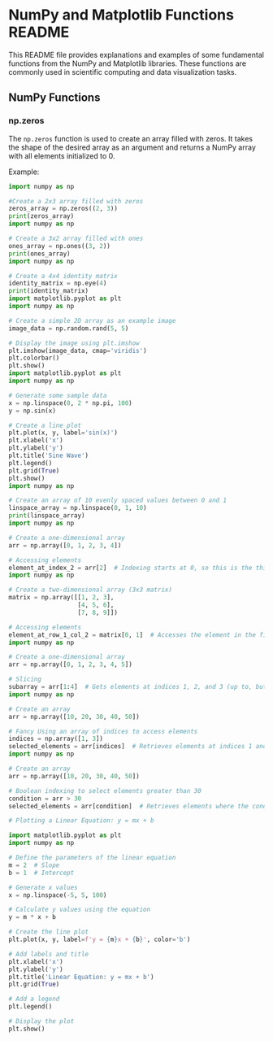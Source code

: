 # NumPy and Matplotlib Functions README

This README file provides explanations and examples of some fundamental functions from the NumPy and Matplotlib libraries. These functions are commonly used in scientific computing and data visualization tasks.

## NumPy Functions

### np.zeros

The `np.zeros` function is used to create an array filled with zeros. It takes the shape of the desired array as an argument and returns a NumPy array with all elements initialized to 0.

Example:

```python
import numpy as np

#Create a 2x3 array filled with zeros
zeros_array = np.zeros((2, 3))
print(zeros_array)
import numpy as np

# Create a 3x2 array filled with ones
ones_array = np.ones((3, 2))
print(ones_array)
import numpy as np

# Create a 4x4 identity matrix
identity_matrix = np.eye(4)
print(identity_matrix)
import matplotlib.pyplot as plt
import numpy as np

# Create a simple 2D array as an example image
image_data = np.random.rand(5, 5)

# Display the image using plt.imshow
plt.imshow(image_data, cmap='viridis')
plt.colorbar()
plt.show()
import matplotlib.pyplot as plt
import numpy as np

# Generate some sample data
x = np.linspace(0, 2 * np.pi, 100)
y = np.sin(x)

# Create a line plot
plt.plot(x, y, label='sin(x)')
plt.xlabel('x')
plt.ylabel('y')
plt.title('Sine Wave')
plt.legend()
plt.grid(True)
plt.show()
import numpy as np

# Create an array of 10 evenly spaced values between 0 and 1
linspace_array = np.linspace(0, 1, 10)
print(linspace_array)
import numpy as np

# Create a one-dimensional array
arr = np.array([0, 1, 2, 3, 4])

# Accessing elements
element_at_index_2 = arr[2]  # Indexing starts at 0, so this is the third element.
import numpy as np

# Create a two-dimensional array (3x3 matrix)
matrix = np.array([[1, 2, 3],
                   [4, 5, 6],
                   [7, 8, 9]])

# Accessing elements
element_at_row_1_col_2 = matrix[0, 1]  # Accesses the element in the first row, second column (index 0, 1).
import numpy as np

# Create a one-dimensional array
arr = np.array([0, 1, 2, 3, 4, 5])

# Slicing
subarray = arr[1:4]  # Gets elements at indices 1, 2, and 3 (up to, but not including 4).
import numpy as np

# Create an array
arr = np.array([10, 20, 30, 40, 50])

# Fancy Using an array of indices to access elements
indices = np.array([1, 3])
selected_elements = arr[indices]  # Retrieves elements at indices 1 and 3.
import numpy as np

# Create an array
arr = np.array([10, 20, 30, 40, 50])

# Boolean indexing to select elements greater than 30
condition = arr > 30
selected_elements = arr[condition]  # Retrieves elements where the condition is True.

# Plotting a Linear Equation: y = mx + b

import matplotlib.pyplot as plt
import numpy as np

# Define the parameters of the linear equation
m = 2  # Slope
b = 1  # Intercept

# Generate x values
x = np.linspace(-5, 5, 100)

# Calculate y values using the equation
y = m * x + b

# Create the line plot
plt.plot(x, y, label=f'y = {m}x + {b}', color='b')

# Add labels and title
plt.xlabel('x')
plt.ylabel('y')
plt.title('Linear Equation: y = mx + b')
plt.grid(True)

# Add a legend
plt.legend()

# Display the plot
plt.show()

